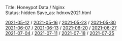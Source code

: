 Title: Honeypot Data / Nginx  
Status: hidden
Save_as: hdnxw2021.html

[2021-05-12](https://blackle0pard.net/hdnxw20210512.html) / [2021-05-16]() / [2021-05-23]() / [2021-05-30]()  
[2021-06-07]() / [2021-06-13]() / [2021-06-20]() / [2021-06-27]()  
[2021-07-04]() / [2021-07-11]() / [2021-07-18]() / [2021-07-25]()  
